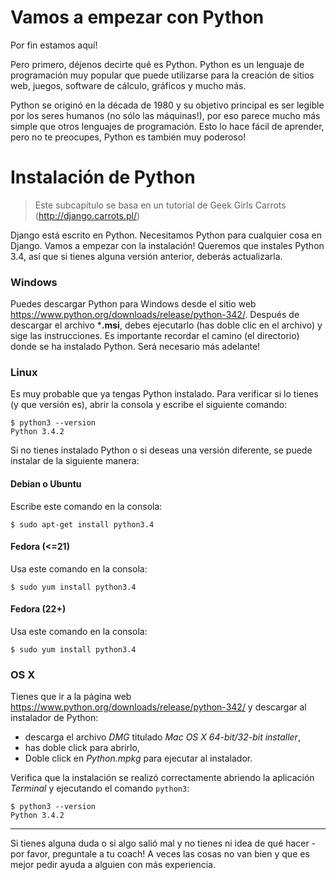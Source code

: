 # Vamos a empezar con Python

Por fin estamos aquí!

Pero primero, déjenos decirte qué es Python. Python es un lenguaje de programación muy popular que puede utilizarse para la creación de sitios web, juegos, software de cálculo, gráficos y mucho más.

Python se originó en la década de 1980 y su objetivo principal es ser legible por los seres humanos (no sólo las máquinas!), por eso parece mucho más simple que otros lenguajes de programación. Esto lo hace fácil de aprender, pero no te preocupes, Python es también muy poderoso!


# Instalación de Python

> Este subcapítulo se basa en un tutorial de Geek Girls Carrots (http://django.carrots.pl/)

Django está escrito en Python. Necesitamos Python para cualquier cosa en Django. Vamos a empezar con la instalación! Queremos que instales Python 3.4, así que si tienes alguna versión anterior, deberás actualizarla.


### Windows

Puedes descargar Python para Windows desde el sitio web https://www.python.org/downloads/release/python-342/. Después de descargar el archivo ***.msi**, debes ejecutarlo (has doble clic en el archivo) y sige las instrucciones. Es importante recordar el camino (el directorio) donde se ha instalado Python. Será necesario más adelante!


### Linux

Es muy probable que ya tengas Python instalado. Para verificar si lo tienes (y que versión es), abrir la consola y escribe el siguiente comando:

    $ python3 --version
    Python 3.4.2
    

Si no tienes instalado Python o si deseas una versión diferente, se puede instalar de la siguiente manera:


#### Debian o Ubuntu

Escribe este comando en la consola:

    $ sudo apt-get install python3.4


#### Fedora (<=21)

Usa este comando en la consola:

    $ sudo yum install python3.4


#### Fedora (22+)

Usa este comando en la consola:

    $ sudo yum install python3.4


### OS X

Tienes que ir a la página web https://www.python.org/downloads/release/python-342/ y descargar al instalador de Python:

*   descarga el archivo *DMG* titulado *Mac OS X 64-bit/32-bit installer*,
*   has doble click para abrirlo,
*   Doble click en *Python.mpkg* para ejecutar al instalador.

Verifica que la instalación se realizó correctamente abriendo la aplicación *Terminal* y ejecutando el comando `python3`:

    $ python3 --version
    Python 3.4.2
    

* * *

Si tienes alguna duda o si algo salió mal y no tienes ni idea de qué hacer - por favor, preguntale a tu coach! A veces las cosas no van bien y que es mejor pedir ayuda a alguien con más experiencia.